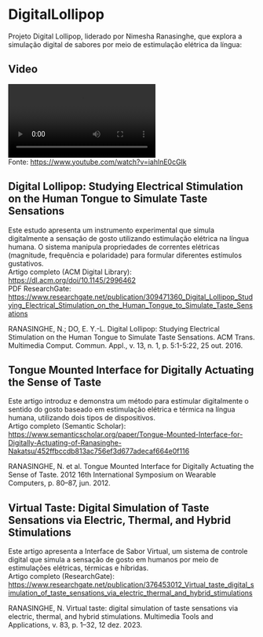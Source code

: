 # DigitalLollipop

Projeto Digital Lollipop, liderado por Nimesha Ranasinghe, que explora a simulação digital de sabores por meio de estimulação elétrica da língua:

## Video

![DigitalLollipop](./DigitalLollipop.mov)  
Fonte: <https://www.youtube.com/watch?v=iahlnE0cGlk>  

## Digital Lollipop: Studying Electrical Stimulation on the Human Tongue to Simulate Taste Sensations

Este estudo apresenta um instrumento experimental que simula digitalmente a sensação de gosto utilizando estimulação elétrica na língua humana. O sistema manipula propriedades de correntes elétricas (magnitude, frequência e polaridade) para formular diferentes estímulos gustativos.  
Artigo completo (ACM Digital Library): <https://dl.acm.org/doi/10.1145/2996462>  
PDF ResearchGate: <https://www.researchgate.net/publication/309471360_Digital_Lollipop_Studying_Electrical_Stimulation_on_the_Human_Tongue_to_Simulate_Taste_Sensations>  

RANASINGHE, N.; DO, E. Y.-L. Digital Lollipop: Studying Electrical Stimulation on the Human Tongue to Simulate Taste Sensations. ACM Trans. Multimedia Comput. Commun. Appl., v. 13, n. 1, p. 5:1-5:22, 25 out. 2016.  

## Tongue Mounted Interface for Digitally Actuating the Sense of Taste

Este artigo introduz e demonstra um método para estimular digitalmente o sentido do gosto baseado em estimulação elétrica e térmica na língua humana, utilizando dois tipos de dispositivos.  
Artigo completo (Semantic Scholar): <https://www.semanticscholar.org/paper/Tongue-Mounted-Interface-for-Digitally-Actuating-of-Ranasinghe-Nakatsu/452ffbccdb813ac756ef3d677adecaf664e0f116>  

RANASINGHE, N. et al. Tongue Mounted Interface for Digitally Actuating the Sense of Taste. 2012 16th International Symposium on Wearable Computers, p. 80–87, jun. 2012.  

## Virtual Taste: Digital Simulation of Taste Sensations via Electric, Thermal, and Hybrid Stimulations

Este artigo apresenta a Interface de Sabor Virtual, um sistema de controle digital que simula a sensação de gosto em humanos por meio de estimulações elétricas, térmicas e híbridas.  
Artigo completo (ResearchGate): <https://www.researchgate.net/publication/376453012_Virtual_taste_digital_simulation_of_taste_sensations_via_electric_thermal_and_hybrid_stimulations>  

RANASINGHE, N. Virtual taste: digital simulation of taste sensations via electric, thermal, and hybrid stimulations. Multimedia Tools and Applications, v. 83, p. 1–32, 12 dez. 2023.  

